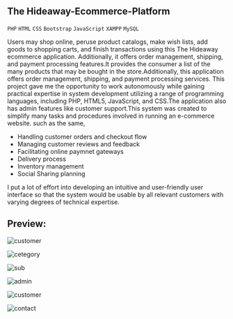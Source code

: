 ## The Hideaway-Ecommerce-Platform
`PHP` `HTML` `CSS` `Bootstrap` `JavaScript` `XAMPP` `MySQL`


Users may shop online, peruse product catalogs, make wish lists, add goods to shopping carts, and finish transactions using this The Hideaway ecommerce application. Additionally, it offers order management, shipping, and payment processing features.It provides the consumer a list of the many products that may be bought in the store.Additionally, this application offers order management, shipping, and payment processing services.
This project gave me the opportunity to work autonomously while gaining practical expertise in system development utilizing a range of programming languages, including PHP, HTML5, JavaScript, and CSS.The application also has admin features like customer support.This system was created to simplify many tasks and procedures involved in running an e-commerce website. such as the same,  

- Handling customer orders and checkout flow
- Managing customer reviews and feedback
- Facilitating online paymnet gateways
- Delivery process
- Inventory management 
- Social Sharing planning
  
I put a lot of effort into developing an intuitive and user-friendly user interface so that the system would be usable by all relevant customers with varying degrees of technical expertise.

## Preview:

![customer](https://github.com/Randika00/Online-Zilla-Ecommerce-Platform/assets/89309192/9bfde4a2-0001-41e8-9d9e-26bba90e7bd2)


![cetegory](https://github.com/Randika00/Online-Zilla-Ecommerce-Platform/assets/89309192/889864e7-7bba-47cd-9f2b-dfcd826fa3c3)

![sub](https://github.com/Randika00/Online-Zilla-Ecommerce-Platform/assets/89309192/083fe361-d0fe-4595-8b6e-0afb7bd8e172)


![admin](https://github.com/Randika00/Online-Zilla-Ecommerce-Platform/assets/89309192/620b17bc-fe6b-43e3-a2d5-b0668e8c23ea)

![customer](https://github.com/Randika00/Online-Zilla-Ecommerce-Platform/assets/89309192/5d9c59b2-7d11-41ae-bacb-fe8cbb5c017c)


![contact](https://github.com/Randika00/Online-Zilla-Ecommerce-Platform/assets/89309192/e262945e-fc70-4b0b-a7f8-34bcea674f74)






